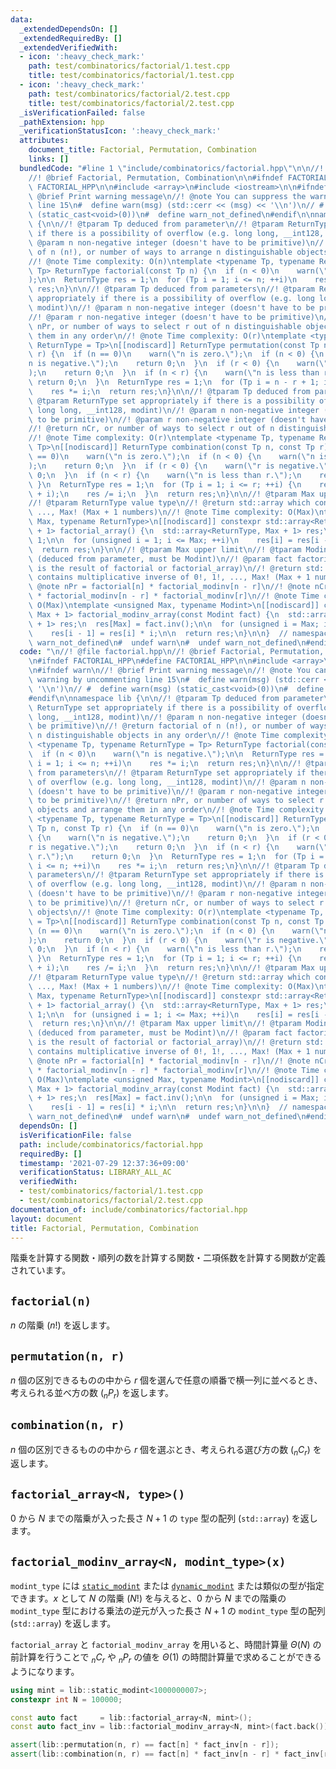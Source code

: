 ```yaml
---
data:
  _extendedDependsOn: []
  _extendedRequiredBy: []
  _extendedVerifiedWith:
  - icon: ':heavy_check_mark:'
    path: test/combinatorics/factorial/1.test.cpp
    title: test/combinatorics/factorial/1.test.cpp
  - icon: ':heavy_check_mark:'
    path: test/combinatorics/factorial/2.test.cpp
    title: test/combinatorics/factorial/2.test.cpp
  _isVerificationFailed: false
  _pathExtension: hpp
  _verificationStatusIcon: ':heavy_check_mark:'
  attributes:
    document_title: Factorial, Permutation, Combination
    links: []
  bundledCode: "#line 1 \"include/combinatorics/factorial.hpp\"\n\n//! @file factorial.hpp\n\
    //! @brief Factorial, Permutation, Combination\n\n#ifndef FACTORIAL_HPP\n#define\
    \ FACTORIAL_HPP\n\n#include <array>\n#include <iostream>\n\n#ifndef warn\n//!\
    \ @brief Print warning message\n//! @note You can suppress the warning by uncommenting\
    \ line 15\n#  define warn(msg) (std::cerr << (msg) << '\\n')\n// #  define warn(msg)\
    \ (static_cast<void>(0))\n#  define warn_not_defined\n#endif\n\nnamespace lib\
    \ {\n\n//! @tparam Tp deduced from parameter\n//! @tparam ReturnType set appropriately\
    \ if there is a possibility of overflow (e.g. long long, __int128, modint)\n//!\
    \ @param n non-negative integer (doesn't have to be primitive)\n//! @return factorial\
    \ of n (n!), or number of ways to arrange n distinguishable objects in any order\n\
    //! @note Time complexity: O(n)\ntemplate <typename Tp, typename ReturnType =\
    \ Tp> ReturnType factorial(const Tp n) {\n  if (n < 0)\n    warn(\"n is negative.\"\
    );\n\n  ReturnType res = 1;\n  for (Tp i = 1; i <= n; ++i)\n    res *= i;\n  return\
    \ res;\n}\n\n//! @tparam Tp deduced from parameters\n//! @tparam ReturnType set\
    \ appropriately if there is a possibility of overflow (e.g. long long, __int128,\
    \ modint)\n//! @param n non-negative integer (doesn't have to be primitive)\n\
    //! @param r non-negative integer (doesn't have to be primitive)\n//! @return\
    \ nPr, or number of ways to select r out of n distinguishable objects and arrange\
    \ them in any order\n//! @note Time complexity: O(r)\ntemplate <typename Tp, typename\
    \ ReturnType = Tp>\n[[nodiscard]] ReturnType permutation(const Tp n, const Tp\
    \ r) {\n  if (n == 0)\n    warn(\"n is zero.\");\n  if (n < 0) {\n    warn(\"\
    n is negative.\");\n    return 0;\n  }\n  if (r < 0) {\n    warn(\"r is negative.\"\
    );\n    return 0;\n  }\n  if (n < r) {\n    warn(\"n is less than r.\");\n   \
    \ return 0;\n  }\n  ReturnType res = 1;\n  for (Tp i = n - r + 1; i <= n; ++i)\n\
    \    res *= i;\n  return res;\n}\n\n//! @tparam Tp deduced from parameters\n//!\
    \ @tparam ReturnType set appropriately if there is a possibility of overflow (e.g.\
    \ long long, __int128, modint)\n//! @param n non-negative integer (doesn't have\
    \ to be primitive)\n//! @param r non-negative integer (doesn't have to be primitive)\n\
    //! @return nCr, or number of ways to select r out of n distinguishable objects\n\
    //! @note Time complexity: O(r)\ntemplate <typename Tp, typename ReturnType =\
    \ Tp>\n[[nodiscard]] ReturnType combination(const Tp n, const Tp r) {\n  if (n\
    \ == 0)\n    warn(\"n is zero.\");\n  if (n < 0) {\n    warn(\"n is negative.\"\
    );\n    return 0;\n  }\n  if (r < 0) {\n    warn(\"r is negative.\");\n    return\
    \ 0;\n  }\n  if (n < r) {\n    warn(\"n is less than r.\");\n    return 0;\n \
    \ }\n  ReturnType res = 1;\n  for (Tp i = 1; i <= r; ++i) {\n    res *= (n - r\
    \ + i);\n    res /= i;\n  }\n  return res;\n}\n\n//! @tparam Max upper limit\n\
    //! @tparam ReturnType value type\n//! @return std::array which contains 0!, 1!,\
    \ ..., Max! (Max + 1 numbers)\n//! @note Time complexity: O(Max)\ntemplate <unsigned\
    \ Max, typename ReturnType>\n[[nodiscard]] constexpr std::array<ReturnType, Max\
    \ + 1> factorial_array() {\n  std::array<ReturnType, Max + 1> res;\n  res[0] =\
    \ 1;\n\n  for (unsigned i = 1; i <= Max; ++i)\n    res[i] = res[i - 1] * i;\n\n\
    \  return res;\n}\n\n//! @tparam Max upper limit\n//! @tparam Modint value type\
    \ (deduced from parameter, must be Modint)\n//! @param fact factorial of Max (which\
    \ is the result of factorial or factorial_array)\n//! @return std::array which\
    \ contains multiplicative inverse of 0!, 1!, ..., Max! (Max + 1 numbers)\n//!\
    \ @note nPr = factorial[n] * factorial_modinv[n - r]\n//! @note nCr = factorial[n]\
    \ * factorial_modinv[n - r] * factorial_modinv[r]\n//! @note Time complexity:\
    \ O(Max)\ntemplate <unsigned Max, typename Modint>\n[[nodiscard]] constexpr std::array<Modint,\
    \ Max + 1> factorial_modinv_array(const Modint fact) {\n  std::array<Modint, Max\
    \ + 1> res;\n  res[Max] = fact.inv();\n\n  for (unsigned i = Max; i > 0; --i)\n\
    \    res[i - 1] = res[i] * i;\n\n  return res;\n}\n\n}  // namespace lib\n\n#ifdef\
    \ warn_not_defined\n#  undef warn\n#  undef warn_not_defined\n#endif\n\n#endif\n"
  code: "\n//! @file factorial.hpp\n//! @brief Factorial, Permutation, Combination\n\
    \n#ifndef FACTORIAL_HPP\n#define FACTORIAL_HPP\n\n#include <array>\n#include <iostream>\n\
    \n#ifndef warn\n//! @brief Print warning message\n//! @note You can suppress the\
    \ warning by uncommenting line 15\n#  define warn(msg) (std::cerr << (msg) <<\
    \ '\\n')\n// #  define warn(msg) (static_cast<void>(0))\n#  define warn_not_defined\n\
    #endif\n\nnamespace lib {\n\n//! @tparam Tp deduced from parameter\n//! @tparam\
    \ ReturnType set appropriately if there is a possibility of overflow (e.g. long\
    \ long, __int128, modint)\n//! @param n non-negative integer (doesn't have to\
    \ be primitive)\n//! @return factorial of n (n!), or number of ways to arrange\
    \ n distinguishable objects in any order\n//! @note Time complexity: O(n)\ntemplate\
    \ <typename Tp, typename ReturnType = Tp> ReturnType factorial(const Tp n) {\n\
    \  if (n < 0)\n    warn(\"n is negative.\");\n\n  ReturnType res = 1;\n  for (Tp\
    \ i = 1; i <= n; ++i)\n    res *= i;\n  return res;\n}\n\n//! @tparam Tp deduced\
    \ from parameters\n//! @tparam ReturnType set appropriately if there is a possibility\
    \ of overflow (e.g. long long, __int128, modint)\n//! @param n non-negative integer\
    \ (doesn't have to be primitive)\n//! @param r non-negative integer (doesn't have\
    \ to be primitive)\n//! @return nPr, or number of ways to select r out of n distinguishable\
    \ objects and arrange them in any order\n//! @note Time complexity: O(r)\ntemplate\
    \ <typename Tp, typename ReturnType = Tp>\n[[nodiscard]] ReturnType permutation(const\
    \ Tp n, const Tp r) {\n  if (n == 0)\n    warn(\"n is zero.\");\n  if (n < 0)\
    \ {\n    warn(\"n is negative.\");\n    return 0;\n  }\n  if (r < 0) {\n    warn(\"\
    r is negative.\");\n    return 0;\n  }\n  if (n < r) {\n    warn(\"n is less than\
    \ r.\");\n    return 0;\n  }\n  ReturnType res = 1;\n  for (Tp i = n - r + 1;\
    \ i <= n; ++i)\n    res *= i;\n  return res;\n}\n\n//! @tparam Tp deduced from\
    \ parameters\n//! @tparam ReturnType set appropriately if there is a possibility\
    \ of overflow (e.g. long long, __int128, modint)\n//! @param n non-negative integer\
    \ (doesn't have to be primitive)\n//! @param r non-negative integer (doesn't have\
    \ to be primitive)\n//! @return nCr, or number of ways to select r out of n distinguishable\
    \ objects\n//! @note Time complexity: O(r)\ntemplate <typename Tp, typename ReturnType\
    \ = Tp>\n[[nodiscard]] ReturnType combination(const Tp n, const Tp r) {\n  if\
    \ (n == 0)\n    warn(\"n is zero.\");\n  if (n < 0) {\n    warn(\"n is negative.\"\
    );\n    return 0;\n  }\n  if (r < 0) {\n    warn(\"r is negative.\");\n    return\
    \ 0;\n  }\n  if (n < r) {\n    warn(\"n is less than r.\");\n    return 0;\n \
    \ }\n  ReturnType res = 1;\n  for (Tp i = 1; i <= r; ++i) {\n    res *= (n - r\
    \ + i);\n    res /= i;\n  }\n  return res;\n}\n\n//! @tparam Max upper limit\n\
    //! @tparam ReturnType value type\n//! @return std::array which contains 0!, 1!,\
    \ ..., Max! (Max + 1 numbers)\n//! @note Time complexity: O(Max)\ntemplate <unsigned\
    \ Max, typename ReturnType>\n[[nodiscard]] constexpr std::array<ReturnType, Max\
    \ + 1> factorial_array() {\n  std::array<ReturnType, Max + 1> res;\n  res[0] =\
    \ 1;\n\n  for (unsigned i = 1; i <= Max; ++i)\n    res[i] = res[i - 1] * i;\n\n\
    \  return res;\n}\n\n//! @tparam Max upper limit\n//! @tparam Modint value type\
    \ (deduced from parameter, must be Modint)\n//! @param fact factorial of Max (which\
    \ is the result of factorial or factorial_array)\n//! @return std::array which\
    \ contains multiplicative inverse of 0!, 1!, ..., Max! (Max + 1 numbers)\n//!\
    \ @note nPr = factorial[n] * factorial_modinv[n - r]\n//! @note nCr = factorial[n]\
    \ * factorial_modinv[n - r] * factorial_modinv[r]\n//! @note Time complexity:\
    \ O(Max)\ntemplate <unsigned Max, typename Modint>\n[[nodiscard]] constexpr std::array<Modint,\
    \ Max + 1> factorial_modinv_array(const Modint fact) {\n  std::array<Modint, Max\
    \ + 1> res;\n  res[Max] = fact.inv();\n\n  for (unsigned i = Max; i > 0; --i)\n\
    \    res[i - 1] = res[i] * i;\n\n  return res;\n}\n\n}  // namespace lib\n\n#ifdef\
    \ warn_not_defined\n#  undef warn\n#  undef warn_not_defined\n#endif\n\n#endif\n"
  dependsOn: []
  isVerificationFile: false
  path: include/combinatorics/factorial.hpp
  requiredBy: []
  timestamp: '2021-07-29 12:37:36+09:00'
  verificationStatus: LIBRARY_ALL_AC
  verifiedWith:
  - test/combinatorics/factorial/1.test.cpp
  - test/combinatorics/factorial/2.test.cpp
documentation_of: include/combinatorics/factorial.hpp
layout: document
title: Factorial, Permutation, Combination
---
```


階乗を計算する関数・順列の数を計算する関数・二項係数を計算する関数が定義されています。

## `factorial(n)`

$n$ の階乗 ($n!$) を返します。

## `permutation(n, r)`

$n$ 個の区別できるものの中から $r$ 個を選んで任意の順番で横一列に並べるとき、考えられる並べ方の数 (${}_nP_r$) を返します。

## `combination(n, r)`

$n$ 個の区別できるものの中から $r$ 個を選ぶとき、考えられる選び方の数 (${}_nC_r$) を返します。

## `factorial_array<N, type>()`

$0$ から $N$ までの階乗が入った長さ $N + 1$ の `type` 型の配列 (`std::array`) を返します。

## `factorial_modinv_array<N, modint_type>(x)`

`modint_type` には [`static_modint`](https://naskya.github.io/cp-library/include/algebra/static_modint.hpp) または [`dynamic_modint`](https://naskya.github.io/cp-library/include/algebra/dynamic_modint.hpp) または類似の型が指定できます。$x$ として $N$ の階乗 ($N!$) を与えると、$0$ から $N$ までの階乗の `modint_type` 型における乗法の逆元が入った長さ $N + 1$ の `modint_type` 型の配列 (`std::array`) を返します。

`factorial_array` と `factorial_modinv_array` を用いると、時間計算量 $\Theta(N)$ の前計算を行うことで ${}_nC_r$ や ${}_nP_r$ の値を $\Theta(1)$ の時間計算量で求めることができるようになります。

```C++
using mint = lib::static_modint<1000000007>;
constexpr int N = 100000;

const auto fact     = lib::factorial_array<N, mint>();
const auto fact_inv = lib::factorial_modinv_array<N, mint>(fact.back());

assert(lib::permutation(n, r) == fact[n] * fact_inv[n - r]);
assert(lib::combination(n, r) == fact[n] * fact_inv[n - r] * fact_inv[r]);
```
